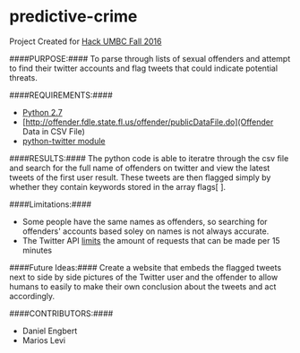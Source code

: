 # predictive-crime
Project Created for [Hack UMBC Fall 2016](https://hackumbc.org/)

####PURPOSE:####
To parse through lists of sexual offenders and attempt to find their twitter accounts and flag tweets that could indicate potential threats.

####REQUIREMENTS:####
* [Python 2.7](https://www.python.org/download/releases/2.7/)
* [http://offender.fdle.state.fl.us/offender/publicDataFile.do](Offender Data in CSV File)
* [python-twitter module](http://python-twitter.readthedocs.io/)

####RESULTS:####
The python code is able to iteratre through the csv file and search for the full name of offenders on twitter and view the latest tweets of the first user result.  These tweets are then flagged simply by whether they contain keywords stored in the array flags[ ].  

####Limitations:####
* Some people have the same names as offenders, so searching for offenders' accounts based soley on names is not always accurate.
* The Twitter API [limits](https://dev.twitter.com/rest/public/rate-limits) the amount of requests that can be made per 15 minutes

####Future Ideas:####
Create a website that embeds the flagged tweets next to side by side pictures of the Twitter user and the offender to allow humans to easily to make their own conclusion about the tweets and act accordingly.

####CONTRIBUTORS:####
* Daniel Engbert
* Marios Levi
